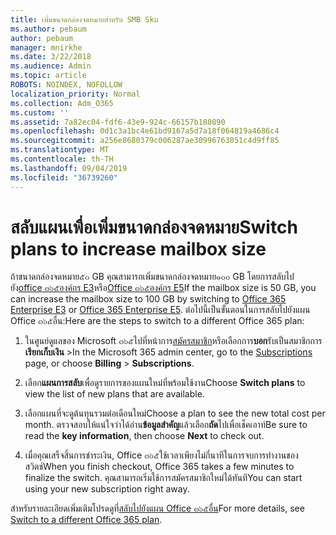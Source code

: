 ```yaml
---
title: เพิ่มขนาดกล่องจดหมายสำหรับ SMB Sku
ms.author: pebaum
author: pebaum
manager: mnirkhe
ms.date: 3/22/2018
ms.audience: Admin
ms.topic: article
ROBOTS: NOINDEX, NOFOLLOW
localization_priority: Normal
ms.collection: Adm_O365
ms.custom: ''
ms.assetid: 7a82ec04-fdf6-43e9-924c-66157b180890
ms.openlocfilehash: 0d1c3a1bc4e61bd9167a5d7a18f064819a4686c4
ms.sourcegitcommit: a256e8680379c006287ae30996763051c4d9ff85
ms.translationtype: MT
ms.contentlocale: th-TH
ms.lasthandoff: 09/04/2019
ms.locfileid: "36739260"
---
```

# <a name="switch-plans-to-increase-mailbox-size"></a><span data-ttu-id="c027d-102">สลับแผนเพื่อเพิ่มขนาดกล่องจดหมาย</span><span class="sxs-lookup"><span data-stu-id="c027d-102">Switch plans to increase mailbox size</span></span>

<span data-ttu-id="c027d-103">ถ้าขนาดกล่องจดหมาย๕๐ GB คุณสามารถเพิ่มขนาดกล่องจดหมาย๑๐๐ GB โดยการสลับไปยัง[office ๓๖๕องค์กร E3](https://products.office.com/business/office-365-enterprise-e3-business-software)หรือ[Office ๓๖๕องค์กร E5](https://products.office.com/business/office-365-enterprise-e5-business-software)</span><span class="sxs-lookup"><span data-stu-id="c027d-103">If the mailbox size is 50 GB, you can increase the mailbox size to 100 GB by switching to [Office 365 Enterprise E3](https://products.office.com/business/office-365-enterprise-e3-business-software) or [Office 365 Enterprise E5](https://products.office.com/business/office-365-enterprise-e5-business-software).</span></span> <span data-ttu-id="c027d-104">ต่อไปนี้เป็นขั้นตอนในการสลับไปยังแผน Office ๓๖๕อื่น:</span><span class="sxs-lookup"><span data-stu-id="c027d-104">Here are the steps to switch to a different Office 365 plan:</span></span>
  
1. <span data-ttu-id="c027d-105">ในศูนย์ดูแลของ Microsoft ๓๖๕ไปที่หน้าการ[สมัครสมาชิก](https://go.microsoft.com/fwlink/p/?linkid=842054)หรือเลือกการ**บอก**รับเป็นสมาชิกการ**เรียกเก็บเงิน** \></span><span class="sxs-lookup"><span data-stu-id="c027d-105">In the Microsoft 365 admin center, go to the [Subscriptions](https://go.microsoft.com/fwlink/p/?linkid=842054) page, or choose **Billing** \> **Subscriptions**.</span></span>
    
2. <span data-ttu-id="c027d-106">เลือก**แผนการสลับ**เพื่อดูรายการของแผนใหม่ที่พร้อมใช้งาน</span><span class="sxs-lookup"><span data-stu-id="c027d-106">Choose **Switch plans** to view the list of new plans that are available.</span></span> 
    
3. <span data-ttu-id="c027d-107">เลือกแผนที่จะดูต้นทุนรวมต่อเดือนใหม่</span><span class="sxs-lookup"><span data-stu-id="c027d-107">Choose a plan to see the new total cost per month.</span></span> <span data-ttu-id="c027d-108">ตรวจสอบให้แน่ใจว่าได้อ่าน**ข้อมูลสำคัญ**แล้วเลือก**ถัด**ไปเพื่อเช็คเอาท์</span><span class="sxs-lookup"><span data-stu-id="c027d-108">Be sure to read the **key information**, then choose **Next** to check out.</span></span> 
    
4. <span data-ttu-id="c027d-109">เมื่อคุณเสร็จสิ้นการชำระเงิน, Office ๓๖๕ใช้เวลาเพียงไม่กี่นาทีในการจบการทำงานของสวิตช์</span><span class="sxs-lookup"><span data-stu-id="c027d-109">When you finish checkout, Office 365 takes a few minutes to finalize the switch.</span></span> <span data-ttu-id="c027d-110">คุณสามารถเริ่มใช้การสมัครสมาชิกใหม่ได้ทันที</span><span class="sxs-lookup"><span data-stu-id="c027d-110">You can start using your new subscription right away.</span></span>
    
<span data-ttu-id="c027d-111">สำหรับรายละเอียดเพิ่มเติมโปรดดูที่[สลับไปยังแผน Office ๓๖๕อื่น](https://docs.microsoft.com/office365/admin/subscriptions-and-billing/switch-to-a-different-plan)</span><span class="sxs-lookup"><span data-stu-id="c027d-111">For more details, see [Switch to a different Office 365 plan](https://docs.microsoft.com/office365/admin/subscriptions-and-billing/switch-to-a-different-plan).</span></span>
  

